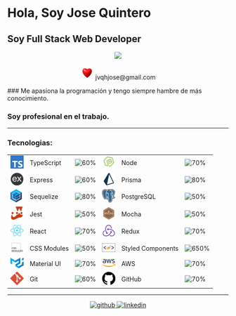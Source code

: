 # Hola, Soy Jose Quintero

## Soy Full Stack Web Developer
<p align="center">
    <a target="_blank" href="http://ec2-18-119-113-192.us-east-2.compute.amazonaws.com:3000">
      <img src="./img/technologies/jvqh.gif" width="70%"/>
    </a>
</p>
<p align="center">
    <img width="30px" heifth="30px" src="./img/technologies/corazon.png" width="70%"/>
    jvqhjose@gmail.com
</p>
### Me apasiona la programación y tengo siempre hambre de más conocimiento.

### Soy profesional en el trabajo.

---

### Tecnologias:

|                                                                |                   |                                      |                                                    |             |                                      |
| -------------------------------------------------------------- | ----------------- | ------------------------------------ | -------------------------------------------------- | ----------- | ------------------------------------ |
| ![typescript](./img/technologies/typescript.png)               | TypeScript        | ![60%](https://progress-bar.dev/60/) | ![node](./img/technologies/node.png)                           | Node              | ![70%](https://progress-bar.dev/70/) 
| ![express](./img/technologies/express.png)                     | Express           | ![60%](https://progress-bar.dev/60/) | ![prisma](./img/technologies/prisma.png)                       | Prisma            | ![80%](https://progress-bar.dev/80/) 
| ![sequelize](./img/technologies/sequelize.png)                 | Sequelize         | ![80%](https://progress-bar.dev/80/) | ![postgresql](./img/technologies/postgresql.png)               | PostgreSQL        | ![50%](https://progress-bar.dev/50/) 
| ![jest](./img/technologies/jest.png)                           | Jest              | ![50%](https://progress-bar.dev/50/) | ![mocha](./img/technologies/mocha.png)                         | Mocha             | ![50%](https://progress-bar.dev/50/) 
| ![react](./img/technologies/react.png)                         | React             | ![70%](https://progress-bar.dev/70/) | ![redux](./img/technologies/redux.png)                         | Redux             | ![70%](https://progress-bar.dev/70/) 
| ![css-modules](./img/technologies/css-modules.png)             | CSS Modules       | ![50%](https://progress-bar.dev/50/) | ![styled-components](./img/technologies/styled-components.png) | Styled Components | ![650%](https://progress-bar.dev/65/) 
| ![material-ui](./img/technologies/material-ui.png)             | Material UI       | ![70%](https://progress-bar.dev/70/) | ![aws](./img/technologies/aws.png)                             | AWS               | ![70%](https://progress-bar.dev/70/) 
| ![git](./img/technologies/git.png)                             | Git               | ![60%](https://progress-bar.dev/60/) | ![github](./img/technologies/github.png)                       | GitHub            | ![70%](https://progress-bar.dev/70/) 

---

<p align="center">
    <a target="_blank" href="https://github.com/JoseVQuintero">
      <img src='https://cdn.jsdelivr.net/npm/simple-icons@3.0.1/icons/github.svg' alt='github' height='40'>
    </a>
    <a target="_blank" href="https://www.linkedin.com/in/josequinterohermosillo/">
      <img src='https://cdn.jsdelivr.net/npm/simple-icons@3.0.1/icons/linkedin.svg' alt='linkedin' height='40'>
    </a>
</p>
